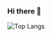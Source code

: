 ### Hi there 👋
![Top Langs](https://github-readme-stats.vercel.app/api/top-langs/?username=computertech312&theme=github_dark)
<!--
![](https://github-readme-stats.vercel.app/api?username=computertech312&show_icons=true&theme=dark)
**ComputerTech312/ComputerTech312** is a ✨ _special_ ✨ repository because its `README.md` (this file) appears on your GitHub profile.

Here are some ideas to get you started:

- 🔭 I’m currently working on ...
- 🌱 I’m currently learning ...
- 👯 I’m looking to collaborate on ...
- 🤔 I’m looking for help with ...
- 💬 Ask me about ...
- 📫 How to reach me: ...
- 😄 Pronouns: ...
- ⚡ Fun fact: ...
-->
